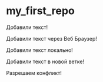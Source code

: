 ﻿# my_first_repo

Добавили текст!

Добавили текст через Веб Браузер!  
    
Добавили текст локально!    

Добавили текст в новой ветке!

Разрешаем конфликт!
